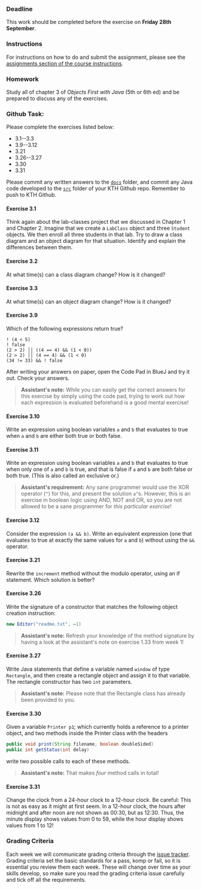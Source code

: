 ### Deadline
This work should be completed before the exercise on **Friday 28th September**.

### Instructions
For instructions on how to do and submit the assignment, please see the
[assignments section of the course instructions](https://gits-15.sys.kth.se/inda-18/course-instructions#assignments).

### Homework
Study all of chapter 3 of _Objects First with Java_ (5th or 6th ed) and be
prepared to discuss any of the exercises.

### Github Task:
Please complete the exercises listed below:

- 3.1--3.3
- 3.9--3.12
- 3.21
- 3.26--3.27
- 3.30
- 3.31

Please commit any written answers to the [`docs`](docs) folder, and commit any
Java code developed to the [`src`](src) folder of your KTH Github repo.
Remember to push to KTH Github.

#### Exercise 3.1
Think again about the lab-classes project that we discussed in Chapter 1 and
Chapter 2. Imagine that we create a `LabClass` object and three `Student`
objects. We then enroll all three students in that lab. Try to draw a class
diagram and an object diagram for that situation. Identify and explain the
differences between them.

#### Exercise 3.2
At what time(s) can a class diagram change? How is it changed?

#### Exercise 3.3
At what time(s) can an object diagram change? How is it changed?

#### Exercise 3.9
Which of the following expressions return true?

```
! (4 < 5)
! false
(2 > 2) ││ ((4 == 4) && (1 < 0))
(2 > 2) ││ (4 == 4) && (1 < 0)
(34 != 33) && ! false
```

After writing your answers on paper, open the Code Pad in BlueJ and try it out.
Check your answers.

> **Assistant's note:** While you can easily get the correct answers for this
> exercise by simply using the code pad, trying to work out how each expression
> is evaluated beforehand is a good mental exercise!

#### Exercise 3.10
Write an expression using boolean variables `a` and `b` that evaluates to true
when `a` and `b` are either both true or both false.

#### Exercise 3.11
Write an expression using boolean variables `a` and `b` that evaluates to true
when only one of `a` and `b` is true, and that is false if `a` and `b` are both
false or both true. (This is also called an exclusive or.)

> **Assistant's requirement:** Any sane programmer would use the XOR operator
> (`^`) for this, and present the solution  `a^b`. However, this is an exercise
> in boolean logic using AND, NOT and OR, so you are not allowed to be a sane
> programmer for _this particular exercise_!

#### Exercise 3.12
Consider the expression `(a && b)`. Write an equivalent expression (one that
evaluates to true at exactly the same values for `a` and `b`) without using the
`&&` operator.

#### Exercise 3.21
Rewrite the `increment` method without the modulo operator, using an if
statement. Which solution is better?

#### Exercise 3.26
Write the signature of a constructor that matches the following object creation
instruction:

```java
new Editor("readme.txt", –1)
```

> **Assistant's note:** Refresh your knowledge of the method signature by
> having a look at the assistant's note on exercise 1.33 from week 1!

#### Exercise 3.27
Write Java statements that define a variable named `window` of type
`Rectangle`, and then create a rectangle object and assign it to that variable.
The rectangle constructor has two `int` parameters.

> **Assistant's note:** Please note that the Rectangle class has already been
> provided to you.

#### Exercise 3.30
Given a variable `Printer p1`; which currently holds a reference to a printer
object, and two methods inside the Printer class with the headers

```java
public void print(String filename, boolean doubleSided)
public int getStatus(int delay)
```

write two possible calls to each of these methods.

> **Assistant's note:** That makes _four_ method calls in total!

#### Exercise 3.31
Change the clock from a 24-hour clock to a 12-hour clock. Be careful: This is
not as easy as it might at first seem. In a 12-hour clock, the hours after
midnight and after noon are not shown as 00:30, but as 12:30. Thus, the minute
display shows values from 0 to 59, while the hour display shows values from 1
to 12!

### Grading Criteria
Each week we will communicate grading criteria through the [issue tracker](../../issues/). Grading criteria set the basic standards for a pass, komp or fail, so it is essential you review them each week. These will change over time as your skills develop, so make sure you read the grading criteria issue carefully and tick off all the requirements.
